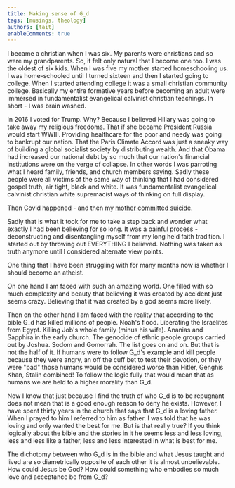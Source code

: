 ```yaml
---
title: Making sense of G_d
tags: [musings, theology]
authors: [tait]
enableComments: true
---
```


I became a christian when I was six. <!-- truncate --> My parents were christians and so were my grandparents. So, it felt only natural that I become one too. I was the oldest of six kids. When I was five my mother started homeschooling us. I was home-schooled until I turned sixteen and then I started going to college. When I started attending college it was a small christian community college. Basically my entire formative years before becoming an adult were immersed in fundamentalist evangelical calvinist christian teachings. In short - I was brain washed.

In 2016 I voted for Trump. Why? Because I believed Hillary was going to take away my religious freedoms. That if she became President Russia would start WWIII. Providing healthcare for the poor and needy was going to bankrupt our nation. That the Paris Climate Accord was just a sneaky way of building a global socialist society by distributing wealth. And that Obama had increased our national debt by so much that our nation's financial institutions were on the verge of collapse. In other words I was parroting what I heard family, friends, and church members saying. Sadly these people were all victims of the same way of thinking that I had considered gospel truth, air tight, black and white. It was fundamentalist evangelical calvinist christian white supremacist ways of thinking on full display.

Then Covid happened - and then my [mother committed suicide](https://macadamgrinding.com/posts/year-of-the-ox/).

Sadly that is what it took for me to take a step back and wonder what exactly I had been believing for so long. It was a painful process - deconstructing and disentangling myself from my long held faith tradition. I started out by throwing out EVERYTHING I believed. Nothing was taken as truth anymore until I considered alternate view points.

One thing that I have been struggling with for many months now is whether I should become an atheist.

On one hand I am faced with such an amazing world. One filled with so much complexity and beauty that believing it was created by accident just seems crazy. Believing that it was created by a god seems more likely.

Then on the other hand I am faced with the reality that according to the bible G_d has killed millions of people. Noah's flood. Liberating the Israelites from Egypt. Killing Job's whole family (minus his wife). Ananias and Sapphira in the early church. The genocide of ethnic people groups carried out by Joshua. Sodom and Gomorrah. The list goes on and on. But that is not the half of it. If humans were to follow G_d's example and kill people because they were angry, an off the cuff bet to test their devotion, or they were "bad" those humans would be considered worse than Hitler, Genghis Khan, Stalin combined! To follow the logic fully that would mean that as humans we are held to a higher morality than G_d.

Now I know that just because I find the truth of who G_d is to be repugnant does not mean that is a good enough reason to deny he exists. However, I have spent thirty years in the church that says that G_d is a loving father. When I prayed to him I referred to him as father. I was told that he was loving and only wanted the best for me. But is that really true? If you think logically about the bible and the stories in it he seems less and less loving, less and less like a father, less and less interested in what is best for me.

The dichotomy between who G_d is in the bible and what Jesus taught and lived are so diametrically opposite of each other it is almost unbelievable. How could Jesus be God? How could something who embodies so much love and acceptance be from G_d?
